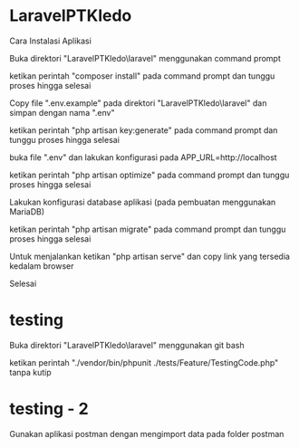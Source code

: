 # LaravelPTKledo
 
Cara Instalasi Aplikasi

Buka direktori "LaravelPTKledo\laravel" menggunakan command prompt

ketikan perintah "composer install" pada command prompt dan tunggu proses hingga selesai

Copy file ".env.example" pada direktori "LaravelPTKledo\laravel" dan simpan dengan nama ".env"

ketikan perintah "php artisan key:generate" pada command prompt dan tunggu proses hingga selesai

buka file ".env" dan lakukan konfigurasi pada APP_URL=http://localhost

ketikan perintah "php artisan optimize" pada command prompt dan tunggu proses hingga selesai

Lakukan konfigurasi database aplikasi (pada pembuatan menggunakan MariaDB)

ketikan perintah "php artisan migrate" pada command prompt dan tunggu proses hingga selesai

Untuk menjalankan ketikan "php artisan serve" dan copy link yang tersedia kedalam browser

Selesai


# testing
Buka direktori "LaravelPTKledo\laravel" menggunakan git bash

ketikan perintah "./vendor/bin/phpunit ./tests/Feature/TestingCode.php" tanpa kutip

# testing - 2
Gunakan aplikasi postman dengan mengimport data pada folder postman